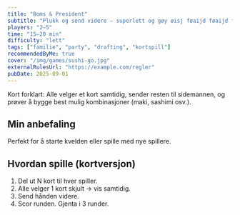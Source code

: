 ```yaml
---
title: "Boms & President"
subtitle: "Plukk og send videre – superlett og gøy øisj føaijd føaijd føaisjd føoaij sdøfoi asøodifj aøoijd føaosid jføaoijs døfoiaj sødoifj aøsodijf øaosidj føaoisjd føoaij sdøofija søodfij øaosidf jo"
players: "2–5"
time: "15–20 min"
difficulty: "lett"
tags: ["familie", "party", "drafting", "kortspill"]
recommendedByMe: true
cover: "/img/games/sushi-go.jpg"
externalRulesUrl: "https://example.com/regler"
pubDate: 2025-09-01
---
```


Kort forklart: Alle velger et kort samtidig, sender resten til sidemannen, og prøver å bygge best mulig kombinasjoner (maki, sashimi osv.).

## Min anbefaling

Perfekt for å starte kvelden eller spille med nye spillere.

## Hvordan spille (kortversjon)

1. Del ut N kort til hver spiller.
2. Alle velger 1 kort skjult → vis samtidig.
3. Send hånden videre.
4. Scor runden. Gjenta i 3 runder.
